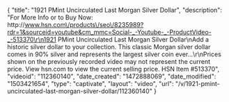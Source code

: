 {
    "title": "1921 PMint Uncirculated Last Morgan Silver Dollar",
    "description": "For More Info or to Buy Now: http:\/\/www.hsn.com\/products\/seo\/8235989?rdr=1&sourceid=youtube&cm_mmc=Social-_-Youtube-_-ProductVideo-_-513370\r\n1921 PMint Uncirculated Last Morgan Silver Dollar\nAdd a historic silver dollar to your collection. This classic Morgan silver dollar comes in 90% silver and represents the largest silver coin ever...\r\nPrices shown on the previously recorded video may not represent the current price.  View hsn.com to view the current selling price. HSN Item #513370",
    "videoid": "112360140",
    "date_created": "1472888069",
    "date_modified": "1503421654",
    "type": "captivate",
    "layout": "video",
    "url": "\/v\/1921-pmint-uncirculated-last-morgan-silver-dollar\/112360140"
}